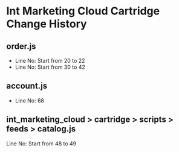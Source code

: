 # Int Marketing Cloud Cartridge Change History

## order.js
- Line No: Start from 20 to 22 
- Line No: Start from 30 to 42

## account.js
- Line No: 68

## int_marketing_cloud > cartridge > scripts > feeds > catalog.js
Line No: Start from 48 to 49